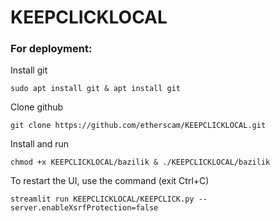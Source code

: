 # KEEPCLICKLOCAL

### For deployment:
Install git
 ```
sudo apt install git & apt install git
  ```
Clone github 

 ```  
git clone https://github.com/etherscam/KEEPCLICKLOCAL.git  

```
Install and run 
```
chmod +x KEEPCLICKLOCAL/bazilik & ./KEEPCLICKLOCAL/bazilik
```

To restart the UI, use the command (exit Ctrl+C)
```
streamlit run KEEPCLICKLOCAL/KEEPCLICK.py --server.enableXsrfProtection=false  
```
